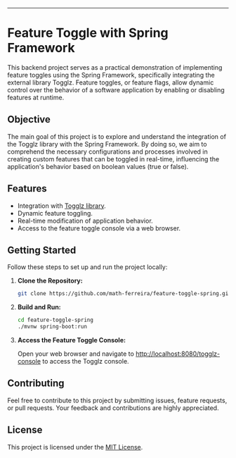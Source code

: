 ---

# Feature Toggle with Spring Framework

This backend project serves as a practical demonstration of implementing feature toggles using the Spring Framework, specifically integrating the external library Togglz. Feature toggles, or feature flags, allow dynamic control over the behavior of a software application by enabling or disabling features at runtime.

## Objective

The main goal of this project is to explore and understand the integration of the Togglz library with the Spring Framework. By doing so, we aim to comprehend the necessary configurations and processes involved in creating custom features that can be toggled in real-time, influencing the application's behavior based on boolean values (true or false).

## Features

- Integration with [Togglz library](https://www.togglz.org/).
- Dynamic feature toggling.
- Real-time modification of application behavior.
- Access to the feature toggle console via a web browser.

## Getting Started

Follow these steps to set up and run the project locally:

1. **Clone the Repository:**

   ```bash
   git clone https://github.com/math-ferreira/feature-toggle-spring.git
   ```

2. **Build and Run:**

   ```bash
   cd feature-toggle-spring
   ./mvnw spring-boot:run
   ```

3. **Access the Feature Toggle Console:**

   Open your web browser and navigate to [http://localhost:8080/togglz-console](http://localhost:8080/togglz-console) to access the Togglz console.


## Contributing

Feel free to contribute to this project by submitting issues, feature requests, or pull requests. Your feedback and contributions are highly appreciated.

## License

This project is licensed under the [MIT License](LICENSE).
